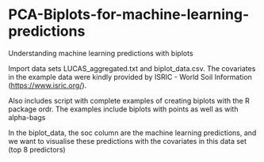 # PCA-Biplots-for-machine-learning-predictions
Understanding machine learning predictions with biplots

Import data sets LUCAS_aggregated.txt and biplot_data.csv. The covariates in the example data were kindly provided by ISRIC - World Soil Information (https://www.isric.org/). 

Also includes script with complete examples of creating biplots with the R package ordr. 
The examples include biplots with points as well as with alpha-bags

In the biplot_data, the soc column are the machine learning predictions, and we want to visualise these predictions with the covariates in this data set (top 8 predictors)

